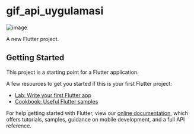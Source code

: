 # gif_api_uygulamasi
![image](https://user-images.githubusercontent.com/95128154/149183444-c0bc7080-2c06-4ff2-a6c3-0538caa29267.png)


A new Flutter project.

## Getting Started

This project is a starting point for a Flutter application.

A few resources to get you started if this is your first Flutter project:

- [Lab: Write your first Flutter app](https://flutter.dev/docs/get-started/codelab)
- [Cookbook: Useful Flutter samples](https://flutter.dev/docs/cookbook)

For help getting started with Flutter, view our
[online documentation](https://flutter.dev/docs), which offers tutorials,
samples, guidance on mobile development, and a full API reference.

